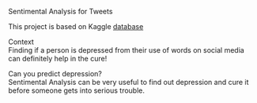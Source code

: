 Sentimental Analysis for Tweets

This project is based on Kaggle [database](https://www.kaggle.com/datasets/gargmanas/sentimental-analysis-for-tweets) 

Context <br>
Finding if a person is depressed from their use of words on social media can definitely help in the cure! <br>

Can you predict depression? <br>
Sentimental Analysis can be very useful to find out depression and cure it before someone gets into serious trouble. <br>
